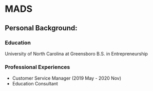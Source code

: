 # MADS
## Personal Background:
### Education
University of North Carolina at Greensboro
B.S. in Entrepreneurship 
### Professional Experiences
* Customer Service Manager (2019 May - 2020 Nov)
* Education Consultant
